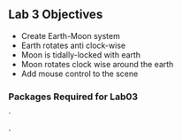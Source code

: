 ## Lab 3 Objectives
* Create Earth-Moon system
* Earth rotates anti clock-wise
* Moon is tidally-locked with earth
* Moon rotates clock wise around the earth
* Add mouse control to the scene


### Packages Required for Lab03

`
<script src="js/three.js"></script>
<script src="js/OrbitControls.js"> </script>
`